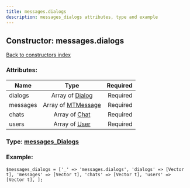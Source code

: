 ```yaml
---
title: messages.dialogs
description: messages_dialogs attributes, type and example
---
```

## Constructor: messages.dialogs  
[Back to constructors index](index.md)



### Attributes:

| Name     |    Type       | Required |
|----------|:-------------:|---------:|
|dialogs|Array of [Dialog](../types/Dialog.md) | Required|
|messages|Array of [MTMessage](../types/MTMessage.md) | Required|
|chats|Array of [Chat](../types/Chat.md) | Required|
|users|Array of [User](../types/User.md) | Required|



### Type: [messages\_Dialogs](../types/messages_Dialogs.md)


### Example:

```
$messages_dialogs = ['_' => 'messages.dialogs', 'dialogs' => [Vector t], 'messages' => [Vector t], 'chats' => [Vector t], 'users' => [Vector t], ];
```  

